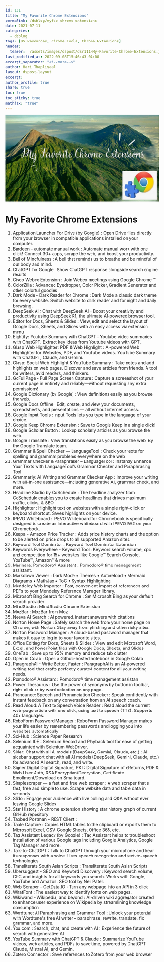 ```yaml
---
id: 111    
title: "My Favorite Chrome Extensions"
permalink: /dsblog/myfab-chrome-extensions
date: 2021-07-11
categories:
  - dsblog
tags: [DS Resources, Chrome Tools, Chrome Extensions]
header:
  teaser:  /assets/images/dspost/dsr111-My-Favorite-Chrome-Extensions.jpg
last_modified_at: 2022-09-08T15:46:43-04:00
excerpt_separator: "<!--more-->"   
author: Hari Thapliyaal   
layout: dspost-layout   
excerpt:   
author_profile: true   
share: true   
toc: true   
toc_sticky: true 
mathjax: "true"
---
```


![My Favorite Chrome Extensions](/assets/images/dspost/dsr111-My-Favorite-Chrome-Extensions.jpg)   
    
# My Favorite Chrome Extensions   
   
1. Application Launcher For Drive (by Google) : Open Drive files directly from your browser in compatible applications installed on your computer.
1. Bardeen - automate manual work : Automate manual work with one click! Connect 30+ apps, scrape the web, and boost your productivity.
1. Bell of Mindfulness : A bell that reminds us to breathe and be mindful of our body and mind.
1. ChatGPT for Google : Show ChatGPT response alongside search engine results
1. Cisco Webex Extension : Join Webex meetings using Google Chrome ™
1. ColorZilla : Advanced Eyedropper, Color Picker, Gradient Generator and other colorful goodies
1. Dark Mode - Dark Reader for Сhrome : Dark Mode a classic dark theme for every website. Switch website to dark reader and for night and daily browsing.
1. DeepSeek AI : Chat with DeepSeek AI – Boost your creativity and productivity using DeepSeek R1, the ultimate AI-powered browser tool. 
1. Editor for Docs, Sheets & Slides : View, edit and select the layout of Google Docs, Sheets, and Slides with an easy access via extension menu 
1. Eightify: Youtube Summary with ChatGPT : Youtube video summaries with ChatGPT. Extract key ideas from Youtube videos with GPT.
1. Glasp Web Highlighter: PDF & Web Highlight : AI-powered Web Highlighter for Websites, PDF, and YouTube videos. YouTube Summary with ChatGPT, Claude, and Gemini. 
1. Glasp: Social Web Highlight & YouTube Summary : Take notes and add highlights on web pages. Discover and save articles from friends. A tool for writers, avid readers, and thinkers.
1. GoFullPage - Full Page Screen Capture : Capture a screenshot of your current page in entirety and reliably—without requesting any extra permissions! 
1. Google Dictionary (by Google) : View definitions easily as you browse the web.
1. Google Docs Offline : Edit, create, and view your documents, spreadsheets, and presentations — all without internet access. 
1. Google Input Tools : Input Tools lets you type in the language of your choice. 
1. Google Keep Chrome Extension : Save to Google Keep in a single click! 
1. Google Scholar Button : Lookup scholarly articles as you browse the web.
1. Google Translate : View translations easily as you browse the web. By the Google Translate team. 
1. Grammar & Spell Checker — LanguageTool : Check your texts for spelling and grammar problems everywhere on the web
1. Grammar Checker & Paraphraser – LanguageTool : Instantly Enhance Your Texts with LanguageTool’s Grammar Checker and Paraphrasing Tool
1. Grammarly: AI Writing and Grammar Checker App : Improve your writing with all-in-one assistance—including generative AI, grammar check, and more. 
1. Headline Studio by CoSchedule : The headline analyzer from CoSchedule enables you to create headlines that drives maximum traffic, clicks, & SEO 
1. Highlighter : Highlight text on websites with a simple right-click or keyboard shortcut. Saves highlights on your device.
1. IPEVO Whiteboard : IPEVO Whiteboard for Chromebook is specifically designed to create an interactive whiteboard with IPEVO IW2 on your Chromebook.
1. Keepa - Amazon Price Tracker : Adds price history charts and the option to be alerted on price drops to all supported Amazon sites. 
1. Keyword Tool Dominator : Keyword Tool Dominator Extension
1. Keywords Everywhere - Keyword Tool : Keyword search volume, cpc and competition for 15+ websites like Google™ Search Console, YouTube™, Amazon™ & more 
1. Marinara: Pomodoro® Assistant : Pomodoro® time management assistant.
1. Markdown Viewer : Dark Mode • Themes • Autoreload • Mermaid Diagrams • MathJax • ToC • Syntax Highlighting 
1. Mendeley Web Importer : Fast, convenient import of references and PDFs to your Mendeley Reference Manager library.
1. Microsoft Bing Search for Chrome : Set Microsoft Bing as your default search provider
1. MindStudio : MindStudio Chrome Extension 
1. MozBar : MozBar from Moz
1. Neeva AI Search : AI powered, instant answers with citations
1. Norton Home Page : Safely search the web from your home page on Chrome, with Norton. Stay away from phishing and other risky sites.
1. Norton Password Manager : A cloud-based password manager that makes it easy to log in to your favorite sites.
1. Office Editing for Docs, Sheets & Slides : View and edit Microsoft Word, Excel, and PowerPoint files with Google Docs, Sheets, and Slides
1. OneTab : Save up to 95% memory and reduce tab clutter 
1. Open in Colab : Open a Github-hosted notebook in Google Colab
1. ParagraphAI - Write Better, Faster : ParagraphAI is an AI-powered writing tool that crafts perfectly curated content for all your writing needs.
1. Pomodoro® Assistant : Pomodoro® time management assistan
1. Power Thesaurus : Use the power of synonyms by button in toolbar, right-click or by word selection on any page.
1. Pronounce: Speech and Pronunciation Checker : Speak confidently with instant feedback on any conversation from an AI speech coach. 
1. Read Aloud: A Text to Speech Voice Reader : Read aloud the current web-page article with one click, using text to speech (TTS). Supports 40+ languages. 
1. RoboForm Password Manager : RoboForm Password Manager makes your life easier by remembering passwords and logging you into websites automatically 
1. Sci-Hub : Science Paper Research
1. Selenium IDE : Selenium Record and Playback tool for ease of getting acquainted with Selenium WebDriver.
1. Sider: Chat with all AI models (DeepSeek, Gemini, Claude, etc.) : AI sidebar support chat with all AI models (DeepSeek, Gemini, Claude, etc.) for advanced AI search, read, and write. 
1. Signer.Digital Digital Signature, PKI : Digital Signature of eReturns, PDF & Web User Auth, RSA Encryption/Decryption, Certificate Enrollment/Download on Smartcard.
1. Simplescraper — a fast and free web scraper : A web scraper that's fast, free and simple to use. Scrape website data and table data in seconds
1. Slido : Engage your audience with live polling and Q&A without ever leaving Google Slides
1. Star History : A chrome extension showing star history graph of current GitHub repository 
1. Tabbed Postman - REST Client : 
1. Table Capture : Copies HTML tables to the clipboard or exports them to Microsoft Excel, CSV, Google Sheets, Office 365, etc.
1. Tag Assistant Legacy (by Google) : Tag Assistant helps to troubleshoot installation of various Google tags including Google Analytics, Google Tag Manager and more.
1. Talk-to-ChatGPT : Talk to ChatGPT through your microphone and hear its responses with a voice. Uses speech recognition and text-to-speech technologies
1. Transliterate South Asian Scripts : Transliterate South Asian Scripts
1. Ubersuggest - SEO and Keyword Discovery : Keyword search volume, CPC and insights for all keywords you search. Works with Google, YouTube and Amazon. SEO tool by Neil Patel.
1. Web Scraper - GetData.IO : Turn any webpage into an API in 3 click
1. WhatFont : The easiest way to identify fonts on web pages.
1. Wikiwand - Wikipedia, and beyond : AI-driven wiki aggregator created to enhance user experience on Wikipedia by streamlining knowledge consumption 
1. Wordtune: AI Paraphrasing and Grammar Tool : Unlock your potential with Wordtune's free AI writer – paraphrase, rewrite, translate, fix grammar, and more. 
1. You.com : Search, chat, and create with AI : Experience the future of search with generative AI
1. YouTube Summary with ChatGPT & Claude : Summarize YouTube videos, web articles, and PDFs to save time, powered by ChatGPT, Claude, Mistral AI, and Gemini. 
1. Zotero Connector : Save references to Zotero from your web browser